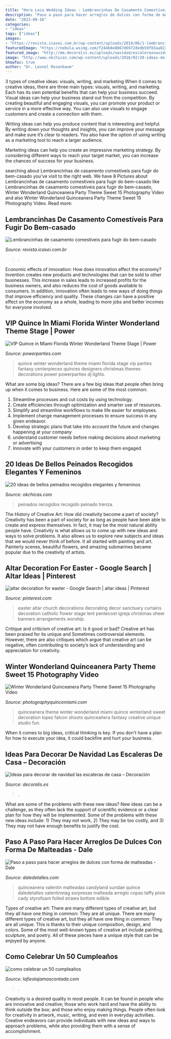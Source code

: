 ```yaml
---
title: "Hora Loca Wedding Ideas : Lembrancinhas De Casamento Comestíveis Para Fugir Do Bem-casado"
description: "Paso a paso para hacer arreglos de dulces con forma de malteadas"
date: "2023-09-16"
categories:
- "ideas"
tags: ["ideas"]
images:
- "https://revista.icasei.com.br/wp-content/uploads/2018/06/1-lembrancinhas-e-casamento.jpeg"
featuredImage: "https://nebula.wsimg.com/f244b8e8867d6972dedb59f03aa0223c?AccessKeyId=C5BA2EB021189953095D&amp;disposition=0&amp;alloworigin=1"
featured_image: "http://mm.decoralis.es/uploads/navidad/escalerasnavidad.JPG"
image: "http://www.okchicas.com/wp-content/uploads/2016/02/20-ideas-de-peinados-recogidos-7-700x700.jpg"
ShowToc: true
author: "Dr. Leonel Rosenbaum"
---
```



3 types of creative ideas: visuals, writing, and marketing
When it comes to creative ideas, there are three main types: visuals, writing, and marketing. Each has its own potential benefits that can help your business succeed.
Visual ideas can help your business stand out from the competition. By creating beautiful and engaging visuals, you can promote your product or service in a more effective way. You can also use visuals to engage customers and create a connection with them.

Writing ideas can help you produce content that is interesting and helpful. By writing down your thoughts and insights, you can improve your message and make sure it’s clear to readers. You also have the option of using writing as a marketing tool to reach a larger audience.

Marketing ideas can help you create an impressive marketing strategy. By considering different ways to reach your target market, you can increase the chances of success for your business.

	

		
searching about Lembrancinhas de casamento comestíveis para fugir do bem-casado you've visit to the right web. We have 8 Pictures about Lembrancinhas de casamento comestíveis para fugir do bem-casado like Lembrancinhas de casamento comestíveis para fugir do bem-casado, Winter Wonderland Quinceanera Party Theme Sweet 15 Photography Video and also Winter Wonderland Quinceanera Party Theme Sweet 15 Photography Video. Read more:
		
    
## Lembrancinhas De Casamento Comestíveis Para Fugir Do Bem-casado

<img loading=lazy src="https://revista.icasei.com.br/wp-content/uploads/2018/06/1-lembrancinhas-e-casamento.jpeg" onerror="this.onerror=null;this.src='https://tse4.mm.bing.net/th?id=OIP.5SrJ7ngwGHRvU0rlDXd9PQHaLH&amp;pid=15.1';" alt="Lembrancinhas de casamento comestíveis para fugir do bem-casado">

_Source: revista.icasei.com.br_

>. 

	

Economic effects of innovation: How does innovation affect the economy?
Invention creates new products and technologies that can be sold to other businesses. This increase in sales leads to increased profits for the business owners, and also reduces the cost of goods available to consumers. In addition, innovation often leads to new ways of doing things that improve efficiency and quality. These changes can have a positive effect on the economy as a whole, leading to more jobs and better incomes for everyone involved.

    
## VIP Quince In Miami Florida Winter Wonderland Theme Stage | Power

<img loading=lazy src="http://www.powerparties.com/wp-content/uploads/2014/09/Miami-DJ-VIP-Quince-quinces-party-fantasy-designers-power-parties-south-florida-20140907_-7.jpg" onerror="this.onerror=null;this.src='https://tse1.mm.bing.net/th?id=OIP.gj3ZxmPg16gYXcHF7vW1ZAHaLH&amp;pid=15.1';" alt="VIP Quince in Miami Florida Winter Wonderland Theme Stage | Power">

_Source: powerparties.com_

>quince winter wonderland theme miami florida stage vip parties fantasy centerpieces quinces designers christmas themes decorations power powerparties dj lights. 

	

What are some big ideas?
There are a few big ideas that people often bring up when it comes to business. Here are some of the most common:
1. Streamline processes and cut costs by using technology.
2. Create efficiencies through optimization and smarter use of resources.
3. Simplify and streamline workflows to make life easier for employees.
4. Implement change management processes to ensure success in any given endeavor. 
5. Develop strategic plans that take into account the future and changes happening at your company 
6. understand customer needs before making decisions about marketing or advertising 
7. Innovate with your customers in order to keep them engaged 

    
## 20 Ideas De Bellos Peinados Recogidos Elegantes Y Femeninos

<img loading=lazy src="http://www.okchicas.com/wp-content/uploads/2016/02/20-ideas-de-peinados-recogidos-7-700x700.jpg" onerror="this.onerror=null;this.src='https://tse1.mm.bing.net/th?id=OIP.DpwcChbK4GhrjmpPy3rTRQHaHa&amp;pid=15.1';" alt="20 ideas de bellos peinados recogidos elegantes y femeninos">

_Source: okchicas.com_

>peinados recogidos recogido peinado trenza. 

	

The History of Creative Art: How did creativity become a part of society?
Creativity has been a part of society for as long as people have been able to create and express themselves. In fact, it may be the most natural ability people have. Creativity is what allows us to come up with new ideas and ways to solve problems. It also allows us to explore new subjects and ideas that we would never think of before. It all started with painting and art. Painterly scenes, beautiful flowers, and amazing submarines became popular due to the creativity of artists.

    
## Altar Decoration For Easter - Google Search | Altar Ideas | Pinterest

<img loading=lazy src="https://s-media-cache-ak0.pinimg.com/736x/6a/5e/6e/6a5e6e132159fbd1e92a4a7d1771a39a.jpg" onerror="this.onerror=null;this.src='https://tse4.mm.bing.net/th?id=OIP.dnEnwpNsucz4qDwoP4hKcgHaMY&amp;pid=15.1';" alt="altar decoration for easter - Google Search | altar ideas | Pinterest">

_Source: pinterest.com_

>easter altar church decorations decorating decor sanctuary curtains decoration catholic flower stage lent pentecost igreja christmas sheer banners arrangements worship. 

	

Critique and criticism of creative art: Is it good or bad?
Creative art has been praised for its unique and Sometimes controversial elements. However, there are also critiques which argue that creative art can be negative, often contributing to society’s lack of understanding and appreciation for creativity.

    
## Winter Wonderland Quinceanera Party Theme Sweet 15 Photography Video

<img loading=lazy src="https://nebula.wsimg.com/f244b8e8867d6972dedb59f03aa0223c?AccessKeyId=C5BA2EB021189953095D&amp;disposition=0&amp;alloworigin=1" onerror="this.onerror=null;this.src='https://tse1.mm.bing.net/th?id=OIP.JdUq6Z5IZ2_TUWx3MwI7lAHaF3&amp;pid=15.1';" alt="Winter Wonderland Quinceanera Party Theme Sweet 15 Photography Video">

_Source: photographyquincemiami.com_

>quinceanera theme winter wonderland miami quince winterland sweet decoration lopez falcon shoots quinceañera fantasy creative unique studio fun. 

	

When it comes to big ideas, critical thinking is key. If you don't have a plan for how to execute your idea, it could backfire and hurt your business.

    
## Ideas Para Decorar De Navidad Las Escaleras De Casa – Decoración

<img loading=lazy src="http://mm.decoralis.es/uploads/navidad/escalerasnavidad.JPG" onerror="this.onerror=null;this.src='https://tse3.mm.bing.net/th?id=OIP.5GGySYTTiH4avhJ_pJRP3wAAAA&amp;pid=15.1';" alt="Ideas para decorar de navidad las escaleras de casa – Decoración">

_Source: decoralis.es_

>. 

	

What are some of the problems with these new ideas?
New ideas can be a challenge, as they often lack the support of scientific evidence or a clear plan for how they will be implemented. Some of the problems with these new ideas include: 1) They may not work, 2) They may be too costly, and 3) They may not have enough benefits to justify the cost.

    
## Paso A Paso Para Hacer Arreglos De Dulces Con Forma De Malteadas - Dale

<img loading=lazy src="https://i2.wp.com/www.daledetalles.com/wp-content/uploads/2016/07/arreglo-con-forma-de-malteada12.jpg" onerror="this.onerror=null;this.src='https://tse2.mm.bing.net/th?id=OIP.2ewpcnHhGkIyCbueyOjtgwHaLI&amp;pid=15.1';" alt="Paso a paso para hacer arreglos de dulces con forma de malteadas - Dale">

_Source: daledetalles.com_

>quinceanera valentin malteadas candyland sundae quince daledetalles valentinstag sorpresas malteada arreglo copas taffy pixie cady styrofoam foiled straws bottom edible. 

	

Types of creative art: There are many different types of creative art, but they all have one thing in common: They are all unique.
There are many different types of creative art, but they all have one thing in common: They are all unique. This is thanks to their unique composition, design, and colors. Some of the most well-known types of creative art include painting, sculpture, and poetry. All of these pieces have a unique style that can be enjoyed by anyone.

    
## Como Celebrar Un 50 Cumpleaños

<img loading=lazy src="http://lafiestajamascontada.com/wp-content/uploads/2016/09/MESA-DULCE-50-AÑOS.jpg" onerror="this.onerror=null;this.src='https://tse2.mm.bing.net/th?id=OIP.m0vOeWmpdOVDLwprZv3HOAHaHa&amp;pid=15.1';" alt="como celebrar un 50 cumpleaños">

_Source: lafiestajamascontada.com_

>. 

	

Creativity is a desired quality in most people. It can be found in people who are innovative and creative; those who work hard and have the ability to think outside the box; and those who enjoy making things. People often look for creativity in artwork, music, writing, and even in everyday activities. Creative endeavors can provide individuals with new ideas and ways to approach problems, while also providing them with a sense of accomplishment.

